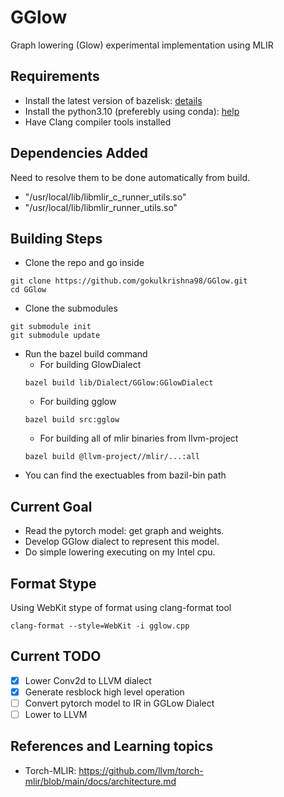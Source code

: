 # GGlow
Graph lowering (Glow) experimental implementation using MLIR

## Requirements
- Install the latest version of bazelisk: [details](https://github.com/bazelbuild/bazelisk?tab=readme-ov-file#installation)
- Install the python3.10 (preferebly using conda): [help](https://saturncloud.io/blog/how-to-create-a-conda-environment-with-a-specific-python-version/)
- Have Clang compiler tools installed

## Dependencies Added
Need to resolve them to be done automatically from build.
- "/usr/local/lib/libmlir_c_runner_utils.so"
- "/usr/local/lib/libmlir_runner_utils.so"

## Building Steps
- Clone the repo and go inside
```
git clone https://github.com/gokulkrishna98/GGlow.git
cd GGlow
```
- Clone the submodules
```
git submodule init
git submodule update
```
- Run the bazel build command
    - For building GlowDialect
    ```
    bazel build lib/Dialect/GGlow:GGlowDialect
    ```
    - For building gglow
    ```
    bazel build src:gglow
    ```
    - For building all of mlir binaries from llvm-project
    ```
    bazel build @llvm-project//mlir/...:all
    ```
- You can find the exectuables from bazil-bin path


## Current Goal
- Read the pytorch model: get graph and weights.
- Develop GGlow dialect to represent this model.
- Do simple lowering executing on my Intel cpu.

## Format Stype
Using WebKit stype of format using clang-format tool
```
clang-format --style=WebKit -i gglow.cpp
```
## Current TODO
- [x] Lower Conv2d to LLVM dialect
- [x] Generate resblock high level operation
- [ ] Convert pytorch model to IR in GGLow Dialect
- [ ] Lower to LLVM 

## References and Learning topics
- Torch-MLIR: https://github.com/llvm/torch-mlir/blob/main/docs/architecture.md
